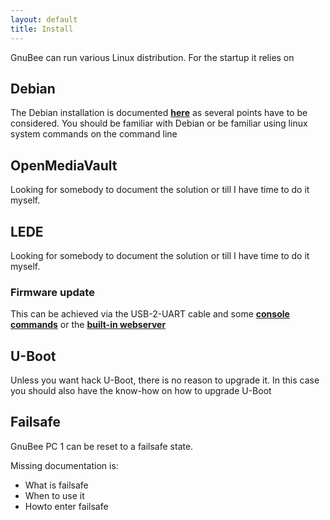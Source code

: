 ```yaml
---
layout: default
title: Install
---
```


GnuBee can run various Linux distribution. For the startup it relies on

## Debian

The Debian installation is documented **[here](install_debian.html)** as several points have to be considered.
You should be familiar with Debian or be familiar using linux system commands on the command line

## OpenMediaVault

Looking for somebody to document the solution or till I have time to do it myself.

## LEDE

Looking for somebody to document the solution or till I have time to do it myself.

### Firmware update

This can be achieved via the USB-2-UART cable and some **[console commands](firmware.html)** or the **[built-in webserver](firmware_webserver.html)**

## U-Boot

Unless you want hack U-Boot, there is no reason to upgrade it. In this case you should also have the know-how on how to upgrade U-Boot

## Failsafe

GnuBee PC 1 can be reset to a failsafe state.

Missing documentation is:

* What is failsafe
* When to use it
* Howto enter failsafe

